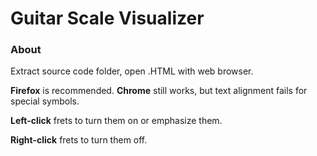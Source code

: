 # Guitar Scale Visualizer

### About

Extract source code folder, open .HTML with web browser.

**Firefox** is recommended. **Chrome** still works, but text alignment fails for special symbols.

**Left-click** frets to turn them on or emphasize them.

**Right-click** frets to turn them off.